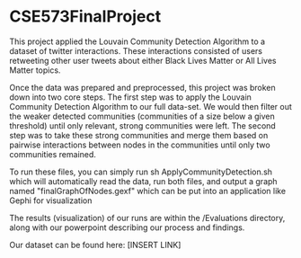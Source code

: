 # CSE573FinalProject

This project applied the Louvain Community Detection Algorithm to a dataset of twitter interactions.
These interactions consisted of users retweeting other user tweets about either Black Lives Matter or All Lives Matter topics.

Once the data was prepared and preprocessed, this project was broken down into two core steps.
The first step was to apply the Louvain Community Detection Algorithm to our full data-set. We would then filter out the weaker detected communities (communities of a size below a given threshold) until only relevant, strong communities were left.
The second step was to take these strong communities and merge them based on pairwise interactions between nodes in the communities until only two communities remained.

To run these files, you can simply run 
	sh ApplyCommunityDetection.sh
which will automatically read the data, run both files, and output a graph named "finalGraphOfNodes.gexf" which can be put into an application like Gephi for visualization

The results (visualization) of our runs are within the /Evaluations directory, along with our powerpoint describing our process and findings.

Our dataset can be found here: [INSERT LINK]
